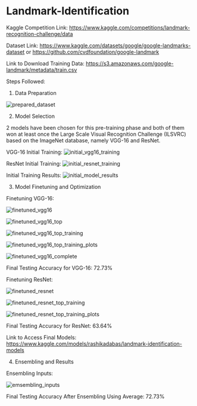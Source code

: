 # Landmark-Identification
Kaggle Competition Link: https://www.kaggle.com/competitions/landmark-recognition-challenge/data

Dataset Link: https://www.kaggle.com/datasets/google/google-landmarks-dataset or https://github.com/cvdfoundation/google-landmark

Link to Download Training Data: https://s3.amazonaws.com/google-landmark/metadata/train.csv

Steps Followed:
1. Data Preparation

![prepared_dataset](https://github.com/rashika-dabas/Landmark-Identification/assets/77570881/0e03ef65-d908-49f8-b772-6714006c43f0)

2. Model Selection

2 models have been chosen for this pre-training phase and both of them won at least once the Large Scale Visual Recognition Challenge (ILSVRC) based on the ImageNet database, namely VGG-16 and ResNet.

VGG-16 Initial Training:
![initial_vgg16_training](https://github.com/rashika-dabas/Landmark-Identification/assets/77570881/6f9d9ac2-f46a-4e60-b216-456ac036b488)

ResNet Initial Training:
![initial_resnet_training](https://github.com/rashika-dabas/Landmark-Identification/assets/77570881/44af936b-2738-447b-bbec-d70fa0459bd2)

Initial Training Results:
![initial_model_results](https://github.com/rashika-dabas/Landmark-Identification/assets/77570881/49006564-f0ca-4702-ab76-00fcc1004e05)

3. Model Finetuning and Optimization

Finetuning VGG-16:

![finetuned_vgg16](https://github.com/rashika-dabas/Landmark-Identification/assets/77570881/a2220956-5a5c-4f71-90e2-b08437e81ff9)

![finetuned_vgg16_top](https://github.com/rashika-dabas/Landmark-Identification/assets/77570881/777e98ae-ea8a-44d5-a7d7-b79d634e87e2)

![finetuned_vgg16_top_training](https://github.com/rashika-dabas/Landmark-Identification/assets/77570881/1aedb610-1e7d-469f-b2b9-533b1682fb84)

![finetuned_vgg16_top_training_plots](https://github.com/rashika-dabas/Landmark-Identification/assets/77570881/434d741d-5564-46b6-a059-84b845534365)

![finetuned_vgg16_complete](https://github.com/rashika-dabas/Landmark-Identification/assets/77570881/e160c5eb-9395-41e9-b8a0-a031d82bfa8c)

Final Testing Accuracy for VGG-16: 72.73%

Finetuning ResNet:

![finetuned_resnet](https://github.com/rashika-dabas/Landmark-Identification/assets/77570881/63161388-48b1-459d-8f4e-cd0ab05624c0)

![finetuned_resnet_top_training](https://github.com/rashika-dabas/Landmark-Identification/assets/77570881/354a66f8-94b8-41fc-98e5-49f45c95dd6c)

![finetuned_resnet_top_training_plots](https://github.com/rashika-dabas/Landmark-Identification/assets/77570881/1062917b-a34d-4671-b75b-25719a23b8ab)

Final Testing Accuracy for ResNet: 63.64%

Link to Access Final Models: https://www.kaggle.com/models/rashikadabas/landmark-identification-models

4. Ensembling and Results

Ensembling Inputs:

![emsembling_inputs](https://github.com/rashika-dabas/Landmark-Identification/assets/77570881/bce5d3ef-50b0-4d7d-ac0f-65cc11bb06e0)

Final Testing Accuracy After Ensembling Using Average: 72.73%
